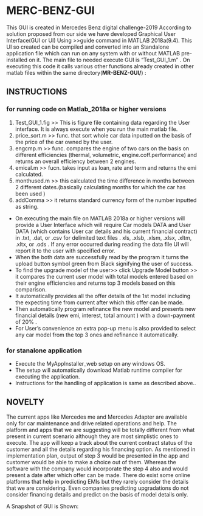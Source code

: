 # MERC-BENZ-GUI
This GUI is created in Mercedes Benz digital challenge-2019
According to solution proposed from our side we have developed Graphical User Interface(GUI or UI) Using >>guide command in MATLAB 2018a(9.4). This UI so created can be compiled and converted into an Standalone application file which can run on any system with or without  MATLAB pre-installed on it.
The main file to needed execute GUI is “Test_GUI_1.m” . On executing this code it calls various other functions already created in other matlab files within the same directory(**MR-BENZ-GUI/**) :
## INSTRUCTIONS
### for running code on Matlab_2018a or higher versions
1.	Test_GUI_1.fig >> This is figure file containing data regarding the User interface. It is always execute when you run the main matlab file.
2.	price_sort.m >>  func.  that sort whole car data inputted on the basis of the price of the car owned by the user.
3.	engcmp.m >> func. compares the engine of two cars on the basis on different efficiencies (thermal, volumetric, engine.coff.performance) and returns an overall efficiency between 2 engines.
4.	emical.m >> fucn. takes input as loan, rate and term and returns the emi calculated.
5.	monthused.m >> this calculated the time difference in months between 2 different  dates.(basically calculating months for which the car has been used )
6.	addComma >> it returns standard currency form of the number inputted as string.

*	On executing the main file on MATLAB 2018a or higher versions will provide a User Interface which will require Car models DATA and User     DATA (which contains User car details and his current financial contract) in .txt, .dat, or .csv for delimited text files  . xls, .xlsb,   .xlsm, .xlsx, .xltm, .xltx, or .ods . If any error occurred during reading the data file UI will report it to the user with specified       error.
*	When the both data are successfully read by the program it turns the upload button symbol green from Black signifying the user of
  success.
*	To find the upgrade model of the user>> click Upgrade Model button >> it compares the current user model with total models entered based on their engine efficiencies and returns top 3 models based on this comparison.
*	It automatically provides all the offer details of the 1st model including the expecting time from current after which this offer can be made.
*	Then automatically program refinance the new model and presents new financial details (new emi, interest, total amount ) with a down-payment of 20% . 
*	For User’s convenience an extra pop-up menu is also provided to select any car model from the top 3 ones and refinance it automatically.      
### for stanalone application

* Execute the MyAppInstaller_web setup on any windows OS.
* The setup will automatically download Matlab runtime compiler for executing the application.
* Instructions for the handling of application is same as described above.. 

## NOVELTY

The current apps like Mercedes me and Mercedes Adapter are available only for car maintenance and drive related operations and help. The platform and apps that we are suggesting will be totally different from what present in current scenario although they are most simplistic ones to execute. The app will keep a track about the current contract status of the customer and all the details regarding his financing option. As mentioned in implementation plan, output of step 3 would be presented in the app and customer would be able to make a choice out of them. Whereas the software with the company would incorporate the step 4 also and would present a date after which offer can be made. There do exist some online platforms that help in predicting EMIs but they rarely consider the details that we are considering. Even companies predicting upgradations do not consider financing details and predict on the basis of model details only.

A Snapshot of GUI is Shown:
